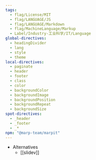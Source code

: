 ```yaml
---
tags:
  - flag/License/MIT
  - flag/LANGUAGE/JS
  - flag/LANGUAGE/Markdown
  - flag/MachineLanguage/Markup
  - Label/Industry-工业科学/IT/Language
global-directives:
  - headingDivider
  - lang
  - style
  - theme
local-directives:
  - paginate
  - header
  - footer
  - class
  - color
  - backgroundColor
  - backgroundImage
  - backgroundPosition
  - backgroundRepeat
  - backgroundSize
spot-directives:
  - _header
  - _footer
  - _*
npm: "@marp-team/marpit"
---
```


- Alternatives
    - [[slidev]]
